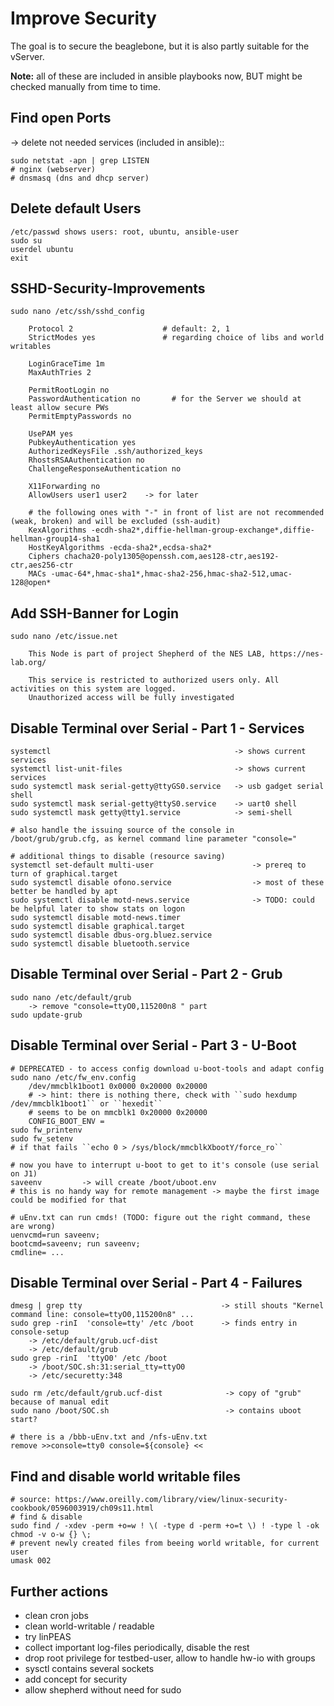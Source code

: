 # Improve Security

The goal is to secure the beaglebone, but it is also partly suitable for the vServer.

**Note:** all of these are included in ansible playbooks now, BUT might be checked manually from time to time.

## Find open Ports 

-> delete not needed services (included in ansible)::

```Shell
sudo netstat -apn | grep LISTEN
# nginx (webserver)
# dnsmasq (dns and dhcp server)
```

## Delete default Users

```Shell
/etc/passwd shows users: root, ubuntu, ansible-user
sudo su
userdel ubuntu
exit
```

## SSHD-Security-Improvements 

```Shell
sudo nano /etc/ssh/sshd_config

    Protocol 2                    # default: 2, 1
    StrictModes yes               # regarding choice of libs and world writables

    LoginGraceTime 1m
    MaxAuthTries 2

    PermitRootLogin no
    PasswordAuthentication no       # for the Server we should at least allow secure PWs
    PermitEmptyPasswords no

    UsePAM yes
    PubkeyAuthentication yes
    AuthorizedKeysFile .ssh/authorized_keys
    RhostsRSAAuthentication no
    ChallengeResponseAuthentication no

    X11Forwarding no
    AllowUsers user1 user2    -> for later

    # the following ones with "-" in front of list are not recommended (weak, broken) and will be excluded (ssh-audit)
    KexAlgorithms -ecdh-sha2*,diffie-hellman-group-exchange*,diffie-hellman-group14-sha1
    HostKeyAlgorithms -ecda-sha2*,ecdsa-sha2*
    Ciphers chacha20-poly1305@openssh.com,aes128-ctr,aes192-ctr,aes256-ctr
    MACs -umac-64*,hmac-sha1*,hmac-sha2-256,hmac-sha2-512,umac-128@open*
```

## Add SSH-Banner for Login

```Shell
sudo nano /etc/issue.net

    This Node is part of project Shepherd of the NES LAB, https://nes-lab.org/

    This service is restricted to authorized users only. All activities on this system are logged.
    Unauthorized access will be fully investigated
```

## Disable Terminal over Serial - Part 1 - Services

```Shell
systemctl                                         -> shows current services
systemctl list-unit-files                         -> shows current services
sudo systemctl mask serial-getty@ttyGS0.service   -> usb gadget serial shell
sudo systemctl mask serial-getty@ttyS0.service    -> uart0 shell
sudo systemctl mask getty@tty1.service            -> semi-shell

# also handle the issuing source of the console in /boot/grub/grub.cfg, as kernel command line parameter "console="

# additional things to disable (resource saving)
systemctl set-default multi-user                      -> prereq to turn of graphical.target
sudo systemctl disable ofono.service                  -> most of these better be handled by apt
sudo systemctl disable motd-news.service              -> TODO: could be helpful later to show stats on logon
sudo systemctl disable motd-news.timer
sudo systemctl disable graphical.target
sudo systemctl disable dbus-org.bluez.service
sudo systemctl disable bluetooth.service
```

## Disable Terminal over Serial - Part 2 - Grub

```Shell
sudo nano /etc/default/grub
    -> remove "console=ttyO0,115200n8 " part
sudo update-grub
```

## Disable Terminal over Serial - Part 3 - U-Boot

```Shell
# DEPRECATED - to access config download u-boot-tools and adapt config
sudo nano /etc/fw_env.config
    /dev/mmcblk1boot1 0x0000 0x20000 0x20000
    # -> hint: there is nothing there, check with ``sudo hexdump /dev/mmcblk1boot1`` or ``hexedit``
    # seems to be on mmcblk1 0x20000 0x20000
    CONFIG_BOOT_ENV =
sudo fw_printenv
sudo fw_setenv
# if that fails ``echo 0 > /sys/block/mmcblkXbootY/force_ro``

# now you have to interrupt u-boot to get to it's console (use serial on J1)
saveenv         -> will create /boot/uboot.env
# this is no handy way for remote management -> maybe the first image could be modified for that

# uEnv.txt can run cmds! (TODO: figure out the right command, these are wrong)
uenvcmd=run saveenv;
bootcmd=saveenv; run saveenv;
cmdline= ...
```

## Disable Terminal over Serial - Part 4 - Failures

```Shell
dmesg | grep tty                               -> still shouts "Kernel command line: console=ttyO0,115200n8" ...
sudo grep -rinI  'console=tty' /etc /boot      -> finds entry in console-setup
    -> /etc/default/grub.ucf-dist
    -> /etc/default/grub
sudo grep -rinI  'ttyO0' /etc /boot
    -> /boot/SOC.sh:31:serial_tty=ttyO0
    -> /etc/securetty:348

sudo rm /etc/default/grub.ucf-dist              -> copy of "grub" because of manual edit
sudo nano /boot/SOC.sh                          -> contains uboot start?

# there is a /bbb-uEnv.txt and /nfs-uEnv.txt
remove >>console=tty0 console=${console} <<
```

## Find and disable world writable files

```Shell
# source: https://www.oreilly.com/library/view/linux-security-cookbook/0596003919/ch09s11.html
# find & disable
sudo find / -xdev -perm +o=w ! \( -type d -perm +o=t \) ! -type l -ok chmod -v o-w {} \;
# prevent newly created files from beeing world writable, for current user
umask 002
```

## Further actions

- clean cron jobs
- clean world-writable / readable
- try linPEAS
- collect important log-files periodically, disable the rest
- drop root privilege for testbed-user, allow to handle hw-io with groups
- sysctl contains several sockets
- add concept for security
- allow shepherd without need for sudo

